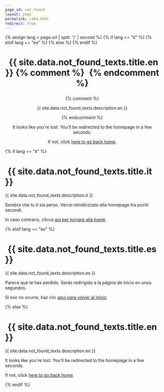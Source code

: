 ```yaml
---
page_id: not_found
layout: page
permalink: /404.html
redirect: true
---
```


{% assign lang = page.url | split: '/' | second %}
{% if lang == "it" %}
  <meta http-equiv="refresh" content="7; url={{ site.baseurl | prepend: site.url }}/it" />
{% elsif lang == "es" %}
  <meta http-equiv="refresh" content="7; url={{ site.baseurl | prepend: site.url }}/es" />
{% else %}
  <meta http-equiv="refresh" content="7; url={{ site.baseurl | prepend: site.url }}" />
{% endif %}

<div id="localized-404" style="text-align: center;">
  <h1 style="color: var(--global-theme-color); margin-bottom: 1.5rem;">
    <i class="fa-solid fa-file-circle-question" style="color: var(--global-theme-color); margin-right: 0.5rem;"></i>
    {{ site.data.not_found_texts.title.en }}
  {% comment %}
    <i class="fa-solid fa-file-circle-question" style="color: var(--global-theme-color); margin-left: 0.5rem;"></i>
  {% endcomment %}
  </h1>
  {% comment %}
  <p>{{ site.data.not_found_texts.description.en }}</p>
  {% endcomment %}
  <div>
    <p id="message-line-1">It looks like you're lost. You’ll be redirected to the homepage in a few seconds.</p>
    <p id="message-line-2">If not, click <a href="{{ site.baseurl | prepend: site.url }}">here to go back home</a>.</p>
  </div>
</div>

<script>
  const texts = {{ site.data.not_found_texts | jsonify }};
  const lang = window.location.pathname.startsWith("/it") ? "it" :
               window.location.pathname.startsWith("/es") ? "es" : "en";

  document.addEventListener("DOMContentLoaded", () => {
    document.querySelector("#localized-404 h1").innerHTML =
      '<i class="fa-solid fa-file-circle-question" style="margin-right: 0.5rem;"></i> ' +
      (texts.title[lang] || texts.title.en) +
      ' <i class="fa-solid fa-file-circle-question" style="margin-left: 0.5rem;"></i>';

    const p1 = document.getElementById("message-line-1");
    const p2 = document.getElementById("message-line-2");
    if (p1 && p2) {
      const message = (texts.message[lang] || texts.message.en)
        .replace(/\[([^\]]+)]\(([^)]+)\)/g, '<a href="$2">$1</a>')
        .split(/\n|<br\s*\/?>|\s{2,}/);
      p1.innerHTML = message[0] || "";
      p2.innerHTML = message[1] || "";
    }

    document.title = "404 – " + (texts.title[lang] || texts.title.en);
  });
</script>

<noscript>
  {% if lang == "it" %}
    <h1><i class="fa-solid fa-file-circle-question" style="margin-right: 0.5rem;"></i> {{ site.data.not_found_texts.title.it }}</h1>
    <p>{{ site.data.not_found_texts.description.it }}</p>
    <p>Sembra che tu ti sia perso. Verrai reindirizzato alla homepage tra pochi secondi.</p>
    <p>In caso contrario, clicca <a href="{{ site.baseurl | prepend: site.url }}/it">qui per tornare alla home</a>.</p>
  {% elsif lang == "es" %}
    <h1><i class="fa-solid fa-file-circle-question" style="margin-right: 0.5rem;"></i> {{ site.data.not_found_texts.title.es }}</h1>
    <p>{{ site.data.not_found_texts.description.es }}</p>
    <p>Parece que te has perdido. Serás redirigido a la página de inicio en unos segundos.</p>
    <p>Si eso no ocurre, haz clic <a href="{{ site.baseurl | prepend: site.url }}/es">aquí para volver al inicio</a>.</p>
  {% else %}
    <h1><i class="fa-solid fa-file-circle-question" style="margin-right: 0.5rem;"></i> {{ site.data.not_found_texts.title.en }}</h1>
    <p>{{ site.data.not_found_texts.description.en }}</p>
    <p>It looks like you're lost. You’ll be redirected to the homepage in a few seconds.</p>
    <p>If not, click <a href="{{ site.baseurl | prepend: site.url }}">here to go back home</a>.</p>
  {% endif %}
</noscript>
